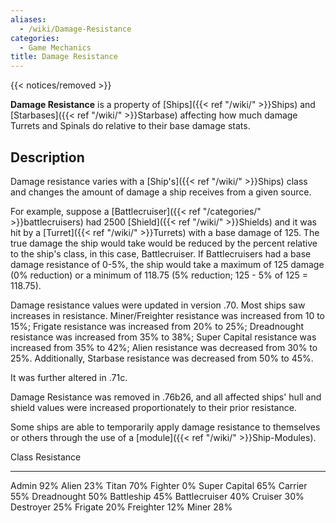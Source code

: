 ```yaml
---
aliases:
  - /wiki/Damage-Resistance
categories:
  - Game Mechanics
title: Damage Resistance
---
```


{{< notices/removed >}}

**Damage Resistance** is a property of [Ships]({{< ref "/wiki/" >}}Ships) and [Starbases]({{< ref "/wiki/" >}}Starbase) affecting how much damage Turrets and Spinals do relative to their base damage stats.

## Description

Damage resistance varies with a [Ship's]({{< ref "/wiki/" >}}Ships) class and changes the amount of damage a ship receives from a given source.

For example, suppose a [Battlecruiser]({{< ref "/categories/" >}}battlecruisers) had 2500 [Shield]({{< ref "/wiki/" >}}Shields) and it was hit by a [Turret]({{< ref "/wiki/" >}}Turrets) with a base damage of 125. The true damage the ship would take would be reduced by the percent relative to the ship's class, in this case, Battlecruiser. If Battlecruisers had a base damage resistance of 0-5%, the ship would take a maximum of 125 damage (0% reduction) or a minimum of 118.75 (5% reduction; 125 - 5% of 125 = 118.75).

Damage resistance values were updated in version .70. Most ships saw increases in resistance. Miner/Freighter resistance was increased from 10 to 15%; Frigate resistance was increased from 20% to 25%; Dreadnought resistance was increased from 35% to 38%; Super Capital resistance was increased from 35% to 42%; Alien resistance was decreased from 30% to 25%. Additionally, Starbase resistance was decreased from 50% to 45%.

It was further altered in .71c.

Damage Resistance was removed in .76b26, and all affected ships' hull and shield values were increased proportionately to their prior resistance.

Some ships are able to temporarily apply damage resistance to themselves or others through the use of a [module]({{< ref "/wiki/" >}}Ship-Modules).

Class Resistance

---

Admin 92% Alien 23% Titan 70% Fighter 0% Super Capital 65% Carrier 55% Dreadnought 50% Battleship 45% Battlecruiser 40% Cruiser 30% Destroyer 25% Frigate 20% Freighter 12% Miner 28%
